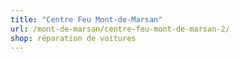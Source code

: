 ```yaml
---
title: "Centre Feu Mont-de-Marsan"
url: /mont-de-marsan/centre-feu-mont-de-marsan-2/
shop: réparation de voitures
---
```

